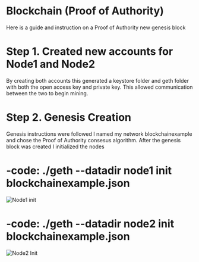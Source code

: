 # Blockchain (Proof of Authority)
Here is a guide and instruction on a Proof of Authority new genesis block

# Step 1. Created new accounts for Node1 and Node2
  By creating both accounts this generated a keystore folder and geth folder with both the open access key and private key.  This allowed communication between the two to begin mining.
# Step 2. Genesis Creation
  Genesis instructions were followed I named my network blockchainexample and chose the Proof of Authority consesus algorithm.
  After the genesis block was created I initialized the nodes
#  -code: ./geth --datadir node1 init blockchainexample.json
![Node1 init](https://user-images.githubusercontent.com/81596605/131276395-ab2e7b41-f298-4f5b-9fd8-8982db2c907b.PNG)
# -code: ./geth --datadir node2 init blockchainexample.json
![Node2 Init](https://user-images.githubusercontent.com/81596605/131276919-39353a03-d62b-4042-bd46-4c90d3057b1a.PNG)

